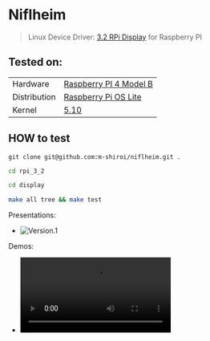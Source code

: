 # Niflheim
> Linux Device Driver: [3.2 RPi Display](http://www.lcdwiki.com/3.2inch_RPi_Display) for Raspberry PI


## Tested on:
|     ||
|:----|:-------|
|Hardware| [Raspberry PI 4 Model B](https://www.raspberrypi.com/products/raspberry-pi-4-model-b/)|
|Distribution| [Raspberry Pi OS Lite](https://www.raspberrypi.com/software/operating-systems/)|
|Kernel|[5.10](https://elixir.bootlin.com/linux/v5.10/source)|

## HOW to test
```
git clone git@github.com:m-shiroi/niflheim.git .
```
```bash
cd rpi_3_2
```
```bash
cd display
```
```bash
make all tree && make test
```

Presentations:
- ![Version.1](https://docs.google.com/presentation/d/1H2mXxWfIWzL6PnOEkNwOqWe97G-Puh7EYUSbl6d6aRY/edit?usp=sharing)

Demos:
- ![Version.1](media/Version.1.mp4)
